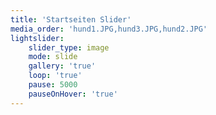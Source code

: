 ```yaml
---
title: 'Startseiten Slider'
media_order: 'hund1.JPG,hund3.JPG,hund2.JPG'
lightslider:
    slider_type: image
    mode: slide
    gallery: 'true'
    loop: 'true'
    pause: 5000
    pauseOnHover: 'true'
---
```

